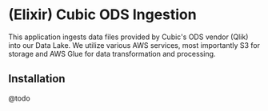 
# (Elixir) Cubic ODS Ingestion

This application ingests data files provided by Cubic's ODS vendor (Qlik) into our Data Lake. We utilize various AWS services, most importantly S3 for storage and AWS Glue for data transformation and processing.


## Installation

@todo
